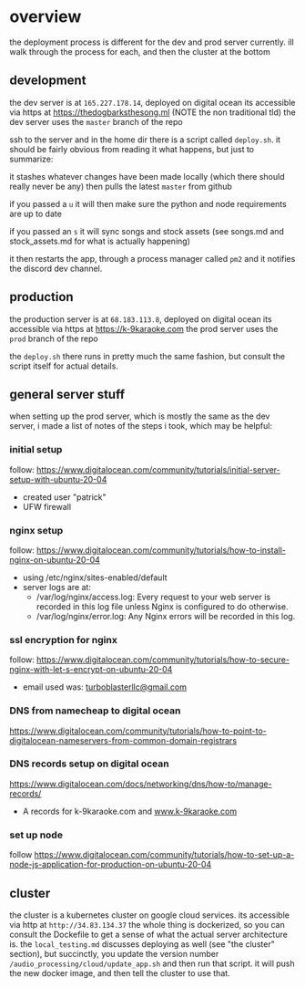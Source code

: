 # overview
the deployment process is different for the dev and prod server currently.
ill walk through the process for each, and then the cluster at the bottom

## development
the dev server is at `165.227.178.14`, deployed on digital ocean
its accessible via https at https://thedogbarksthesong.ml (NOTE the non traditional tld)
the dev server uses the `master` branch of the repo

ssh to the server and in the home dir there is a script called `deploy.sh`.
it should be fairly obvious from reading it what happens, but just to summarize:

it stashes whatever changes have been made locally (which there should really never be any)
then pulls the latest `master` from github

if you passed a `u` it will then make sure the python and node requirements are up to date

if you passed an `s` it will sync songs and stock assets (see songs.md and stock_assets.md for what is actually happening)

it then restarts the app, through a process manager called `pm2`
and it notifies the discord dev channel.

## production
the production server is at `68.183.113.8`, deployed on digital ocean
its accessible via https at https://k-9karaoke.com
the prod server uses the `prod` branch of the repo

the `deploy.sh` there runs in pretty much the same fashion, but consult the script itself
for actual details.

## general server stuff
when setting up the prod server, which is mostly the same as the dev server, i made a list
of notes of the steps i took, which may be helpful:

### initial setup
follow: https://www.digitalocean.com/community/tutorials/initial-server-setup-with-ubuntu-20-04

- created user "patrick"
- UFW firewall

### nginx setup
follow: https://www.digitalocean.com/community/tutorials/how-to-install-nginx-on-ubuntu-20-04

- using /etc/nginx/sites-enabled/default
- server logs are at:
    - /var/log/nginx/access.log: Every request to your web server is recorded in this log file unless Nginx is configured to do otherwise.
    - /var/log/nginx/error.log: Any Nginx errors will be recorded in this log.


### ssl encryption for nginx
follow: https://www.digitalocean.com/community/tutorials/how-to-secure-nginx-with-let-s-encrypt-on-ubuntu-20-04

- email used was: turboblasterllc@gmail.com

### DNS from namecheap to digital ocean
https://www.digitalocean.com/community/tutorials/how-to-point-to-digitalocean-nameservers-from-common-domain-registrars

### DNS records setup on digital ocean
https://www.digitalocean.com/docs/networking/dns/how-to/manage-records/

- A records for k-9karaoke.com and www.k-9karaoke.com

### set up node
follow https://www.digitalocean.com/community/tutorials/how-to-set-up-a-node-js-application-for-production-on-ubuntu-20-04

## cluster
the cluster is a kubernetes cluster on google cloud services.
its accessible via http at `http://34.83.134.37`
the whole thing is dockerized, so you can consult the Dockefile
to get a sense of what the actual server architecture is.
the `local_testing.md` discusses deploying as well (see "the cluster" section), but succinctly,
you update the version number `/audio_processing/cloud/update_app.sh`
and then run that script. it will push the new docker image, and
then tell the cluster to use that.

